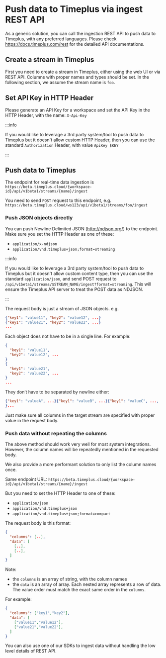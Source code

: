 # Push data to Timeplus via ingest REST API

As a generic solution, you can call the ingestion REST API to push data to Timeplus, with any preferred languages. Please check https://docs.timeplus.com/rest for the detailed API documentations.

## Create a stream in Timeplus

First you need to create a stream in Timeplus, either using the web UI or via REST API. Columns with proper names and types should be set. In the following section, we assume the stream name is `foo`.

## Set API Key in HTTP Header

Please generate an API Key for a workspace and set the API Key in the HTTP Header, with the name: `X-Api-Key`

:::info

If you would like to leverage a 3rd party system/tool to push data to Timeplus but it doesn't allow custom HTTP Header, then you can use the standard `Authorization` Header, with value `ApiKey $KEY`

:::

## Push data to Timeplus

The endpoint for real-time data ingestion is `https://beta.timeplus.cloud/{workspace-id}/api/v1beta1/streams/{name}/ingest`

You need to send `POST` request to this endpoint, e.g. ``https://beta.timeplus.cloud/ws123/api/v1beta1/streams/foo/ingest``

### Push JSON objects directly

You can push Newline Delimited JSON (http://ndjson.org/) to the endpoint. Make sure you set the HTTP Header as one of these:
* `application/x-ndjson`
* `application/vnd.timeplus+json;format=streaming`

:::info

If you would like to leverage a 3rd party system/tool to push data to Timeplus but it doesn't allow custom content type, then you can use the standard `application/json`, and send POST request to `/api/v1beta1/streams/$STREAM_NAME/ingest?format=streaming`. This will ensure the Timeplus API server to treat the POST data as NDJSON.

:::

The request body is just a stream of JSON objects. e.g.

```json
{"key1": "value11", "key2": "value12", ...}
{"key1": "value21", "key2": "value22", ...}
...
```

Each object does not have to be in a single line. For example:
```json
{
  "key1": "value11", 
  "key2": "value12", ...
}
{
  "key1": "value21", 
  "key2": "value22", ...
}
...
```

They don’t have to be separated by newline either:
```json
{"key1": "valueA", ...}{"key1": "valueB", ...}{"key1": "valueC", ...,
}...
```

Just make sure all columns in the target stream are specified with proper value in the request body.

### Push  data  without repeating the columns

The above method should work very well for most system integrations.  However, the column names will be repeatedly mentioned in the requested body.

We also provide a more performant solution to only list the column names once.

Same endpoint URL: `https://beta.timeplus.cloud/{workspace-id}/api/v1beta1/streams/{name}/ingest`

But you need to set the HTTP Header to one of these:

* `application/json`
* `application/vnd.timeplus+json`
* `application/vnd.timeplus+json;format=compact`

The request body is this format:
```json
{ 
  "columns": [..],
  "data": [ 
    [..],
    [..],
  ]
}
```

Note:
* the `columns` is an array of string, with the column names
* the `data` is an array of array. Each nested array represents a row of data. The value order must match the exact same order in the `columns`.

For example:
```json
{ 
  "columns": ["key1","key2"],
  "data": [ 
    ["value11","value12"],
    ["value21","value22"],
  ]
}

```

You can also use one of our SDKs to ingest data without handling the low level details of REST API.